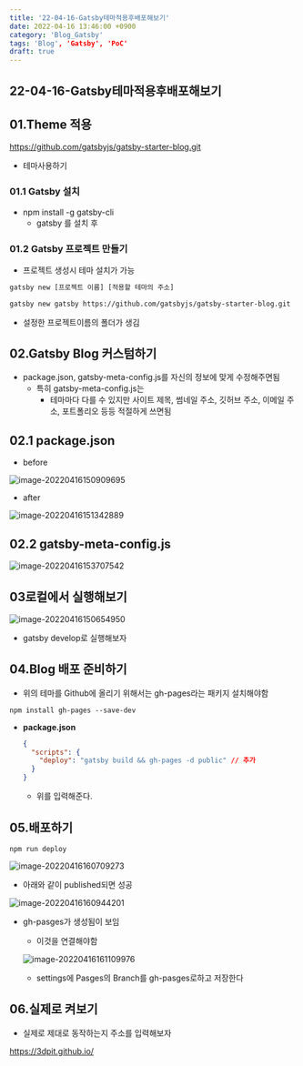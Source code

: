 ```yaml
---
title: '22-04-16-Gatsby테마적용후배포해보기'
date: 2022-04-16 13:46:00 +0900
category: 'Blog_Gatsby'
tags: 'Blog', 'Gatsby', 'PoC'
draft: true
---
```


## 22-04-16-Gatsby테마적용후배포해보기

## 01.Theme 적용

https://github.com/gatsbyjs/gatsby-starter-blog.git

- 테마사용하기

### 01.1 Gatsby 설치

- npm install -g gatsby-cli
  - gatsby 를 설치 후

### 01.2 Gatsby 프로젝트 만들기

- 프로젝트 생성시 테마 설치가 가능

```sh
gatsby new [프로젝트 이름] [적용할 테마의 주소]

gatsby new gatsby https://github.com/gatsbyjs/gatsby-starter-blog.git
```

- 설정한 프로젝트이름의 폴더가 생김

## 02.Gatsby Blog 커스텀하기

- package.json, gatsby-meta-config.js를 자신의 정보에 맞게 수정해주면됨
  - 특히 gatsby-meta-config.js는
    - 테마마다 다를 수 있지만 사이트 제목, 썸네일 주소, 깃허브 주소, 이메일 주소, 포트폴리오 등등 적절하게 쓰면됨

## 02.1 package.json

- before

![image-20220416150909695](../../assets/img/post/22-04-16-Gatsby테마적용후배포해보기.assets/image-20220416150909695.png)

- after

![image-20220416151342889](../../assets/img/post/22-04-16-Gatsby테마적용후배포해보기.assets/image-20220416151342889.png)

## 02.2 gatsby-meta-config.js

![image-20220416153707542](../../assets/img/post/22-04-16-Gatsby테마적용후배포해보기.assets/image-20220416153707542.png)

## 03로컬에서 실행해보기

![image-20220416150654950](../../assets/img/post/22-04-16-Gatsby테마적용후배포해보기.assets/image-20220416150654950.png)

- gatsby develop로 실행해보자

## 04.Blog 배포 준비하기

- 위의 테마를 Github에 올리기 위해서는 gh-pages라는 패키지 설치해야함

`npm install gh-pages --save-dev`

- **package.json**

  ```json
  {
    "scripts": {
      "deploy": "gatsby build && gh-pages -d public" // 추가
    }
  }
  ```

  - 위를 입력해준다.

## 05.배포하기

```react
npm run deploy
```

![image-20220416160709273](../../assets/img/post/22-04-16-Gatsby테마적용후배포해보기.assets/image-20220416160709273.png)

- 아래와 같이 published되면 성공

![image-20220416160944201](../../assets/img/post/22-04-16-Gatsby테마적용후배포해보기.assets/image-20220416160944201.png)

- gh-pasges가 생성됨이 보임

  - 이것을 연결해야함

  ![image-20220416161109976](../../assets/img/post/22-04-16-Gatsby테마적용후배포해보기.assets/image-20220416161109976.png)

  - settings에 Pasges의 Branch를 gh-pasges로하고 저장한다

## 06.실제로 켜보기

- 실제로 제대로 동작하는지 주소를 입력해보자

https://3dpit.github.io/